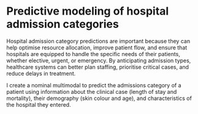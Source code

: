 # Predictive modeling of hospital admission categories
Hospital admission category predictions are important because they can help optimise resource allocation, improve patient flow, and ensure that hospitals are equipped to handle the specific needs of their patients, whether elective, urgent, or emergency. By anticipating admission types, healthcare systems can better plan staffing, prioritise critical cases, and reduce delays in treatment. 

I create a nominal multimodal to predict the admissions category of a patient using information about the clinical case (length of stay and mortality), their demography (skin colour and age), and characteristics of the hospital they entered.
